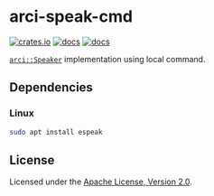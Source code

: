 # arci-speak-cmd

[![crates.io](https://img.shields.io/crates/v/arci-speak-cmd.svg?logo=rust)](https://crates.io/crates/arci-speak-cmd) [![docs](https://docs.rs/arci-speak-cmd/badge.svg)](https://docs.rs/arci-speak-cmd) [![docs](https://img.shields.io/badge/docs-main-blue)](https://openrr.github.io/openrr/arci_speak_cmd)

[`arci::Speaker`](https://docs.rs/arci/*/arci/trait.Speaker.html) implementation using local command.

## Dependencies

### Linux

```bash
sudo apt install espeak
```

## License

Licensed under the [Apache License, Version 2.0](https://github.com/openrr/openrr/blob/main/LICENSE).
